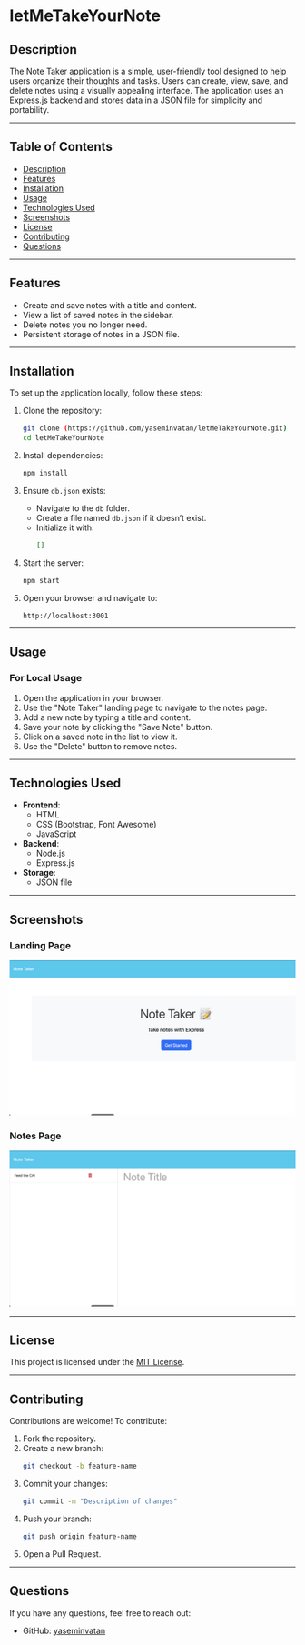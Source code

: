# letMeTakeYourNote


## **Description**

The Note Taker application is a simple, user-friendly tool designed to help users organize their thoughts and tasks. Users can create, view, save, and delete notes using a visually appealing interface. The application uses an Express.js backend and stores data in a JSON file for simplicity and portability.

---

## **Table of Contents**

- [Description](#description)
- [Features](#features)
- [Installation](#installation)
- [Usage](#usage)
- [Technologies Used](#technologies-used)
- [Screenshots](#screenshots)
- [License](#license)
- [Contributing](#contributing)
- [Questions](#questions)

---

## **Features**

- Create and save notes with a title and content.
- View a list of saved notes in the sidebar.
- Delete notes you no longer need.
- Persistent storage of notes in a JSON file.

---

## **Installation**

To set up the application locally, follow these steps:

1. Clone the repository:
   ```bash
   git clone (https://github.com/yaseminvatan/letMeTakeYourNote.git)
   cd letMeTakeYourNote
   ```

2. Install dependencies:
   ```bash
   npm install
   ```

3. Ensure `db.json` exists:
   - Navigate to the `db` folder.
   - Create a file named `db.json` if it doesn’t exist.
   - Initialize it with:
     ```json
     []
     ```

4. Start the server:
   ```bash
   npm start
   ```

5. Open your browser and navigate to:
   ```
   http://localhost:3001
   ```

---

## **Usage**

### **For Local Usage**
1. Open the application in your browser.
2. Use the "Note Taker" landing page to navigate to the notes page.
3. Add a new note by typing a title and content.
4. Save your note by clicking the "Save Note" button.
5. Click on a saved note in the list to view it.
6. Use the "Delete" button to remove notes.


---

## **Technologies Used**

- **Frontend**:
  - HTML
  - CSS (Bootstrap, Font Awesome)
  - JavaScript
- **Backend**:
  - Node.js
  - Express.js
- **Storage**:
  - JSON file

---

## **Screenshots**

### **Landing Page**
![Landing Page](/public/assets/pictures/homepage.png)

### **Notes Page**
![Notes Page](/public/assets/pictures/notes.png)

---

## **License**

This project is licensed under the [MIT License](https://opensource.org/licenses/MIT).

---

## **Contributing**

Contributions are welcome! To contribute:

1. Fork the repository.
2. Create a new branch:
   ```bash
   git checkout -b feature-name
   ```
3. Commit your changes:
   ```bash
   git commit -m "Description of changes"
   ```
4. Push your branch:
   ```bash
   git push origin feature-name
   ```
5. Open a Pull Request.

---

## **Questions**

If you have any questions, feel free to reach out:

- GitHub: [yaseminvatan](https://github.com/yaseminvatan)


